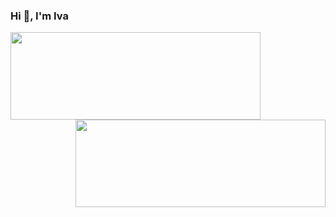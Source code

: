 <h3>Hi 👋, I'm Iva</h3>
<p>
  <img align="left" height="140" width="400" src="https://github-readme-stats.vercel.app/api?username=ivapapac&count_private=true&show_icons=true&theme=dark&hide_border=true&line_height=20&show_owner=true&bg_color=171515"/>
  <img align="right" height="140" width="400" src="https://github-readme-stats.vercel.app/api/top-langs/?username=ivapapac&layout=compact&langs_count=3&theme=dark&hide_border=true&bg_color=171515"
</p>
